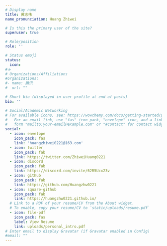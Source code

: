 ```yaml
---
# Display name
title: 黄志伟
name_pronunciation: Huang Zhiwei

# Is this the primary user of the site?
superuser: true

# Role/position
role: ''

# Status emoji
status:
  icon: 
#☕️
# Organizations/Affiliations
#organizations:
#- name: 腾讯
#  url: ""

# Short bio (displayed in user profile at end of posts)
bio: ''

# Social/Academic Networking
# For available icons, see: https://wowchemy.com/docs/getting-started/page-builder/#icons
#   For an email link, use "fas" icon pack, "envelope" icon, and a link in the
#   form "mailto:your-email@example.com" or "#contact" for contact widget.
social:
  - icon: envelope
    icon_pack: fas
    link: 'huangzhiwei0221@163.com'
  - icon: twitter
    icon_pack: fab
    link: https://twitter.com/ZhiweiHuang0221
  - icon: discord
    icon_pack: fab
    link: https://discord.com/invite/62R5Ucx23v
  - icon: github
    icon_pack: fab
    link: https://github.com/Huangzhw0221
  - icon: square-github
    icon_pack: fab
    link: https://huangzhw0221.github.io/
  # Link to a PDF of your resume/CV from the About widget.
  # To enable, copy your resume/CV to `static/uploads/resume.pdf`
  - icon: file-pdf
    icon_pack: fas
    label: View Resume
    link: uploads/personal_intro.pdf
# Enter email to display Gravatar (if Gravatar enabled in Config)
#email: ""
---
```

